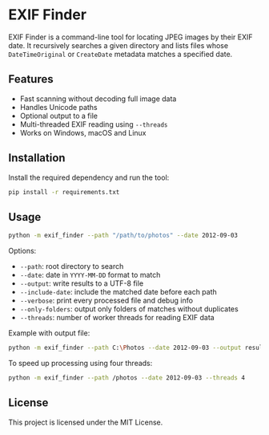 # EXIF Finder

EXIF Finder is a command-line tool for locating JPEG images by their EXIF date. It recursively searches a given directory and lists files whose `DateTimeOriginal` or `CreateDate` metadata matches a specified date.

## Features

- Fast scanning without decoding full image data
- Handles Unicode paths
- Optional output to a file
- Multi-threaded EXIF reading using `--threads`
- Works on Windows, macOS and Linux

## Installation

Install the required dependency and run the tool:

```bash
pip install -r requirements.txt
```

## Usage

```bash
python -m exif_finder --path "/path/to/photos" --date 2012-09-03
```

Options:

- `--path`: root directory to search
- `--date`: date in `YYYY-MM-DD` format to match
- `--output`: write results to a UTF-8 file
- `--include-date`: include the matched date before each path
- `--verbose`: print every processed file and debug info
- `--only-folders`: output only folders of matches without duplicates
- `--threads`: number of worker threads for reading EXIF data

Example with output file:

```bash
python -m exif_finder --path C:\Photos --date 2012-09-03 --output results.txt --include-date
```

To speed up processing using four threads:

```bash
python -m exif_finder --path /photos --date 2012-09-03 --threads 4
```

## License

This project is licensed under the MIT License.
